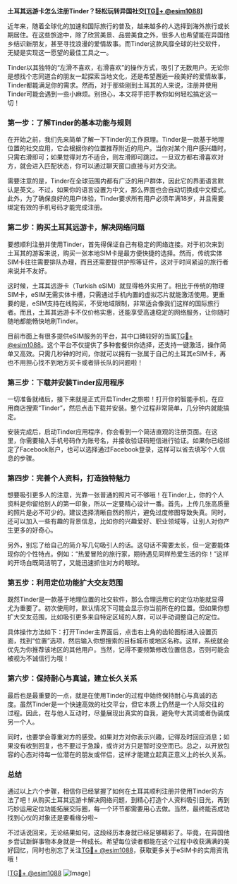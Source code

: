 **土耳其远游卡怎么注册Tinder？轻松玩转异国社交[[TG💪+ @esim1088](https://t.me/s/esim1088)]**

近年来，随着全球化的加速和国际旅行的普及，越来越多的人选择到海外旅行或长期居住。在这些旅途中，除了欣赏美景、品尝美食之外，很多人也希望能在异国他乡结识新朋友，甚至寻找浪漫的爱情故事。而Tinder这款风靡全球的社交软件，无疑是实现这一愿望的最佳工具之一。

Tinder以其独特的“左滑不喜欢，右滑喜欢”的操作方式，吸引了无数用户。无论你是想找个志同道合的朋友一起探索当地文化，还是希望邂逅一段美好的爱情故事，Tinder都能满足你的需求。然而，对于那些刚到土耳其的人来说，注册并使用Tinder可能会遇到一些小麻烦。别担心，本文将手把手教你如何轻松搞定这一切！

### **第一步：了解Tinder的基本功能与规则**

在开始之前，我们先来简单了解一下Tinder的工作原理。Tinder是一款基于地理位置的社交应用，它会根据你的位置推荐附近的用户。当你对某个用户感兴趣时，只需右滑即可；如果觉得对方不适合，则左滑即可跳过。一旦双方都右滑喜欢对方，就会进入匹配状态，你可以通过聊天窗口直接与对方交流。

需要注意的是，Tinder在全球范围内都有广泛的用户群体，因此它的界面语言默认是英文。不过，如果你的语言设置为中文，那么界面也会自动切换成中文模式。此外，为了确保良好的用户体验，Tinder要求所有用户必须年满18岁，并且需要绑定有效的手机号码才能完成注册。

### **第二步：购买土耳其远游卡，解决网络问题**

要想顺利注册并使用Tinder，首先得保证自己有稳定的网络连接。对于初次来到土耳其的游客来说，购买一张本地SIM卡是最方便快捷的选择。然而，传统实体SIM卡往往需要排队办理，而且还需要提供护照等证件，这对于时间紧迫的旅行者来说并不友好。

这时候，土耳其远游卡（Turkish eSIM）就显得格外实用了。相比于传统的物理SIM卡，eSIM无需实体卡槽，只需通过手机内置的虚拟芯片就能激活使用。更重要的是，eSIM支持在线购买，不受地域限制，非常适合像我们这样的国际旅行者。而且，土耳其远游卡不仅价格实惠，还能享受高速稳定的网络服务，让你随时随地都能畅快地刷Tinder。

目前市面上有很多提供eSIM服务的平台，其中口碑较好的当属[TG💪+ @esim1088](https://t.me/s/esim1088)。这个平台不仅提供了多种套餐供你选择，还支持一键激活，操作简单又高效。只需几秒钟的时间，你就可以拥有一张属于自己的土耳其eSIM卡，再也不用担心找不到地方买卡或者排长队的问题啦！

### **第三步：下载并安装Tinder应用程序**

一切准备就绪后，接下来就是正式开启Tinder之旅啦！打开你的智能手机，在应用商店搜索“Tinder”，然后点击下载并安装。整个过程非常简单，几分钟内就能搞定。

安装完成后，启动Tinder应用程序，你会看到一个简洁直观的注册页面。在这里，你需要输入手机号码作为账号名，并接收验证码短信进行验证。如果你已经绑定了Facebook账户，也可以选择通过Facebook登录，这样可以省去填写个人信息的步骤。

### **第四步：完善个人资料，打造独特魅力**

想要吸引更多人的注意，光靠一张普通的照片可不够哦！在Tinder上，你的个人资料是你留给别人的第一印象，所以一定要精心设计一番。首先，上传几张高质量的照片是必不可少的。建议选择清晰自然的照片，避免过度修图导致失真。同时，还可以加入一些有趣的背景信息，比如你的兴趣爱好、职业领域等，让别人对你产生更多的好奇心。

另外，别忘了给自己的简介写几句吸引人的话。这句话不需要太长，但一定要能体现你的个性特点。例如：“热爱冒险的旅行家，期待遇见同样热爱生活的你！”这样的开场白既简洁明了，又能迅速抓住对方的眼球。

### **第五步：利用定位功能扩大交友范围**

既然Tinder是一款基于地理位置的社交软件，那么合理运用它的定位功能就显得尤为重要了。初次使用时，默认情况下可能会显示你当前所在的位置。但如果你想扩大交友范围，比如吸引更多来自特定区域的人群，可以手动调整自己的定位。

具体操作方法如下：打开Tinder主界面后，点击右上角的齿轮图标进入设置页面，找到“位置”选项，然后输入你想搜索的目标城市或地区名称。这样，系统就会优先为你推荐该地区的其他用户。当然，记得不要频繁修改位置信息，否则可能会被视为不诚信行为哦！

### **第六步：保持耐心与真诚，建立长久关系**

最后也是最重要的一点，就是在使用Tinder的过程中始终保持耐心与真诚的态度。虽然Tinder是一个快速高效的社交平台，但它本质上仍然是一个人际交往的过程。因此，在与他人互动时，尽量展现出真实的自我，避免夸大其词或者伪装成另一个人。

同时，也要学会尊重对方的感受。如果对方对你表示兴趣，记得及时回应消息；如果没有收到回复，也不要过于急躁，或许对方只是暂时没空而已。总之，以开放包容的心态对待每一位潜在的朋友或伴侣，这样才能建立起真正意义上的长久关系。

### **总结**

通过以上六个步骤，相信你已经掌握了如何在土耳其顺利注册并使用Tinder的方法了吧！从购买土耳其远游卡解决网络问题，到精心打造个人资料吸引目光，再到巧妙运用定位功能拓展交际圈，每一个环节都需要用心去做。当然，最终能否成功找到心仪的对象还是要看缘分啦~

不过话说回来，无论结果如何，这段经历本身就已经足够精彩了。毕竟，在异国他乡尝试新鲜事物本身就是一种成长。希望每位读者都能在这个过程中收获满满的美好回忆，同时也别忘了关注[TG💪+ @esim1088](https://t.me/s/esim1088)，获取更多关于eSIM卡的实用资讯哦！

[[TG💪+ @esim1088](https://t.me/s/esim1088) ![Image](https://i.postimg.cc/4NQfJmqS/Snipaste-2025-05-13-00-14-12.png)]